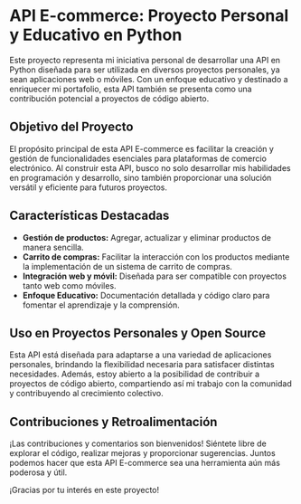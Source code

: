 # API E-commerce: Proyecto Personal y Educativo en Python

Este proyecto representa mi iniciativa personal de desarrollar una API en Python diseñada para ser utilizada en diversos proyectos personales, ya sean aplicaciones web o móviles. Con un enfoque educativo y destinado a enriquecer mi portafolio, esta API también se presenta como una contribución potencial a proyectos de código abierto.

## Objetivo del Proyecto

El propósito principal de esta API E-commerce es facilitar la creación y gestión de funcionalidades esenciales para plataformas de comercio electrónico. Al construir esta API, busco no solo desarrollar mis habilidades en programación y desarrollo, sino también proporcionar una solución versátil y eficiente para futuros proyectos.

## Características Destacadas

- **Gestión de productos:** Agregar, actualizar y eliminar productos de manera sencilla.
- **Carrito de compras:** Facilitar la interacción con los productos mediante la implementación de un sistema de carrito de compras.
- **Integración web y móvil:** Diseñada para ser compatible con proyectos tanto web como móviles.
- **Enfoque Educativo:** Documentación detallada y código claro para fomentar el aprendizaje y la comprensión.

## Uso en Proyectos Personales y Open Source

Esta API está diseñada para adaptarse a una variedad de aplicaciones personales, brindando la flexibilidad necesaria para satisfacer distintas necesidades. Además, estoy abierto a la posibilidad de contribuir a proyectos de código abierto, compartiendo así mi trabajo con la comunidad y contribuyendo al crecimiento colectivo.

## Contribuciones y Retroalimentación

¡Las contribuciones y comentarios son bienvenidos! Siéntete libre de explorar el código, realizar mejoras y proporcionar sugerencias. Juntos podemos hacer que esta API E-commerce sea una herramienta aún más poderosa y útil.

¡Gracias por tu interés en este proyecto!
